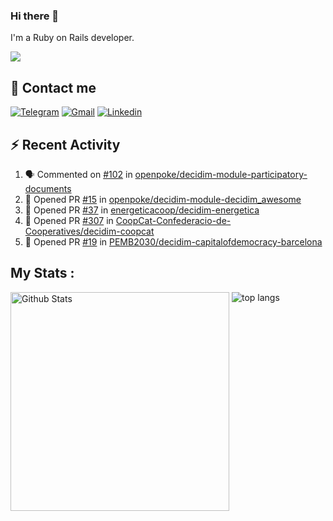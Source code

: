 ### Hi there 👋

I'm a Ruby on Rails developer.

<img src="https://komarev.com/ghpvc/?username=antopalidi&color=blueviolet&style=for-the-badge">

## 📩 Contact me 
[![Telegram](https://img.shields.io/badge/Telegram-2CA5E0?style=for-the-badge&logo=telegram&logoColor=white)](https://t.me/anna_top)
[![Gmail](https://img.shields.io/badge/email-D14836?style=for-the-badge&logo=gmail&logoColor=white)](mailto:topalidisanna@gmail.com)
[![Linkedin](https://img.shields.io/badge/LinkedIn-0077B5?style=for-the-badge&logo=linkedin&logoColor=white)](https://www.linkedin.com/in/topalidi/)
<!-- [![Codewars](https://img.shields.io/badge/Codewars-B1361E?style=for-the-badge&logo=Codewars&logoColor=white)](https://www.codewars.com/users/antopalidi) -->

## :zap: Recent Activity

<!--START_SECTION:activity-->
1. 🗣 Commented on [#102](https://github.com/openpoke/decidim-module-participatory-documents/pull/102#issuecomment-1776923178) in [openpoke/decidim-module-participatory-documents](https://github.com/openpoke/decidim-module-participatory-documents)
2. 💪 Opened PR [#15](https://github.com/openpoke/decidim-module-decidim_awesome/pull/15) in [openpoke/decidim-module-decidim_awesome](https://github.com/openpoke/decidim-module-decidim_awesome)
3. 💪 Opened PR [#37](https://github.com/energeticacoop/decidim-energetica/pull/37) in [energeticacoop/decidim-energetica](https://github.com/energeticacoop/decidim-energetica)
4. 💪 Opened PR [#307](https://github.com/CoopCat-Confederacio-de-Cooperatives/decidim-coopcat/pull/307) in [CoopCat-Confederacio-de-Cooperatives/decidim-coopcat](https://github.com/CoopCat-Confederacio-de-Cooperatives/decidim-coopcat)
5. 💪 Opened PR [#19](https://github.com/PEMB2030/decidim-capitalofdemocracy-barcelona/pull/19) in [PEMB2030/decidim-capitalofdemocracy-barcelona](https://github.com/PEMB2030/decidim-capitalofdemocracy-barcelona)
<!--END_SECTION:activity-->

## My Stats :
<!--
<img alt="activity" src="https://streak-stats.demolab.com?user=antopalidi" />
-->
<div>
<img align="top" width="350px" alt="Github Stats" src="https://github-readme-stats-1-brown.vercel.app/api?username=antopalidi&count_private=true&show_icons=true&hide_border=true" />
<img align="top" alt="top langs" src="https://github-readme-stats-1-brown.vercel.app/api/top-langs/?username=antopalidi&layout=compact" />
 </div>
<!--
#### [My CV](https://antopalidi.github.io/my_cv/)
-->

<!--
**antopalidi/antopalidi** is a ✨ _special_ ✨ repository because its `README.md` (this file) appears on your GitHub profile.
-->
